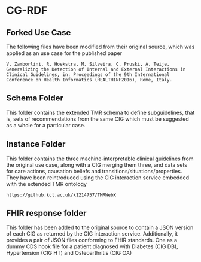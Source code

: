 # CG-RDF

## Forked Use Case 

The following files have been modified from their original source, which was applied as an use case for the published paper

```
V. Zamborlini, R. Hoekstra, M. Silveira, C. Pruski, A. Teije, Generalizing the Detection of Internal and External Interactions in Clinical Guidelines, in: Proceedings of the 9th International Conference on Health Informatics (HEALTHINF2016), Rome, Italy.

```

## Schema Folder

This folder contains the extended TMR schema to define subguidelines, that is, sets of recommendations from the same CIG which must be suggested as a whole for a particular case.

## Instance Folder

This folder contains the three machine-interpretable clinical guidelines from the original use case, along with a CIG merging them three, and data sets for care actions, causation beliefs and transitions/situations/properties. They have been reintroduced using the CIG interaction service embedded with the extended TMR ontology

```
https://github.kcl.ac.uk/k1214757/TMRWebX

```

## FHIR response folder
This folder has been added to the original source to contain a JSON version of each CIG as returned by the CIG interaction service.
Additionally, it provides a pair of JSON files conforming to FHIR standards. One as a dummy CDS hook file for a patient diagnosed with Diabetes (CIG DB), Hypertension (CIG HT) and Osteoarthritis (CIG OA)
